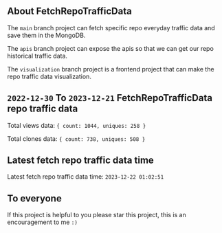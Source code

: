## About FetchRepoTrafficData

The `main` branch project can fetch specific repo everyday traffic data and save them in the MongoDB.

The `apis` branch project can expose the apis so that we can get our repo historical traffic data.

The `visualization` branch project is a frontend project that can make the repo traffic data visualization.

## `2022-12-30` To `2023-12-21` FetchRepoTrafficData repo traffic data

Total views data: `{ count: 1044, uniques: 258 }`

Total clones data: `{ count: 738, uniques: 508 }`

## Latest fetch repo traffic data time

Latest fetch repo traffic data time: `2023-12-22 01:02:51`

## To everyone

If this project is helpful to you please star this project, this is an encouragement to me `:)`



